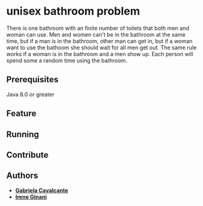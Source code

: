 # unisex bathroom problem

There is one bathroom with an finite number of toilets that both men and woman can use. Men and women can't be in the bathroom at the same time, but if a man is in the bathroom, other man can get in, but if a woman want to use the bathoom she should wait for all men get out. The same rule works if a woman is in the bathroom and a men show up. Each person will spend some a random time using the bathroom.

## Prerequisites

Java 8.0 or greater

## Feature

## Running

## Contribute

## Authors

* [**Gabriela Cavalcante**](https://github.com/PurpleBooth)
* [**Irene Ginani**](https://github.com/PurpleBooth)
